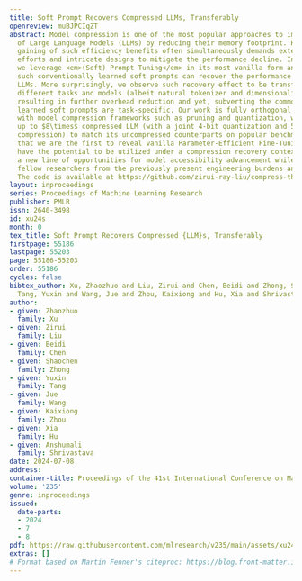 ```yaml
---
title: Soft Prompt Recovers Compressed LLMs, Transferably
openreview: muBJPCIqZT
abstract: Model compression is one of the most popular approaches to improve the accessibility
  of Large Language Models (LLMs) by reducing their memory footprint. However, the
  gaining of such efficiency benefits often simultaneously demands extensive engineering
  efforts and intricate designs to mitigate the performance decline. In this work,
  we leverage <em>(Soft) Prompt Tuning</em> in its most vanilla form and discover
  such conventionally learned soft prompts can recover the performance of compressed
  LLMs. More surprisingly, we observe such recovery effect to be transferable among
  different tasks and models (albeit natural tokenizer and dimensionality limitations),
  resulting in further overhead reduction and yet, subverting the common belief that
  learned soft prompts are task-specific. Our work is fully orthogonal and compatible
  with model compression frameworks such as pruning and quantization, where we enable
  up to $8\times$ compressed LLM (with a joint 4-bit quantization and 50% weight pruning
  compression) to match its uncompressed counterparts on popular benchmarks. We note
  that we are the first to reveal vanilla Parameter-Efficient Fine-Tuning (PEFT) techniques
  have the potential to be utilized under a compression recovery context, opening
  a new line of opportunities for model accessibility advancement while freeing our
  fellow researchers from the previously present engineering burdens and constraints.
  The code is available at https://github.com/zirui-ray-liu/compress-then-prompt.
layout: inproceedings
series: Proceedings of Machine Learning Research
publisher: PMLR
issn: 2640-3498
id: xu24s
month: 0
tex_title: Soft Prompt Recovers Compressed {LLM}s, Transferably
firstpage: 55186
lastpage: 55203
page: 55186-55203
order: 55186
cycles: false
bibtex_author: Xu, Zhaozhuo and Liu, Zirui and Chen, Beidi and Zhong, Shaochen and
  Tang, Yuxin and Wang, Jue and Zhou, Kaixiong and Hu, Xia and Shrivastava, Anshumali
author:
- given: Zhaozhuo
  family: Xu
- given: Zirui
  family: Liu
- given: Beidi
  family: Chen
- given: Shaochen
  family: Zhong
- given: Yuxin
  family: Tang
- given: Jue
  family: Wang
- given: Kaixiong
  family: Zhou
- given: Xia
  family: Hu
- given: Anshumali
  family: Shrivastava
date: 2024-07-08
address:
container-title: Proceedings of the 41st International Conference on Machine Learning
volume: '235'
genre: inproceedings
issued:
  date-parts:
  - 2024
  - 7
  - 8
pdf: https://raw.githubusercontent.com/mlresearch/v235/main/assets/xu24s/xu24s.pdf
extras: []
# Format based on Martin Fenner's citeproc: https://blog.front-matter.io/posts/citeproc-yaml-for-bibliographies/
---
```

